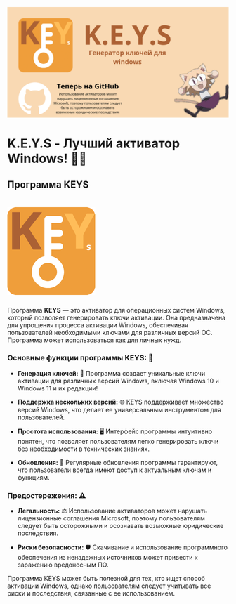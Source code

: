 ![Описание изображения](https://raw.githubusercontent.com/Cats-coding-batch/keys/main/K.E.Y.S.png)
# K.E.Y.S - Лучший активатор Windows! 🎉✨

## Программа KEYS
# ![GitHub Logo](https://raw.githubusercontent.com/Cats-coding-batch/keys/main/keys.png)
Программа **KEYS** — это активатор для операционных систем Windows, который позволяет генерировать ключи активации. Она предназначена для упрощения процесса активации Windows, обеспечивая пользователей необходимыми ключами для различных версий ОС. Программа может использоваться как для личных нужд.

### Основные функции программы KEYS: 🌟

- **Генерация ключей:** 🔑 Программа создает уникальные ключи активации для различных версий Windows, включая Windows 10 и Windows 11 и их редакции!
  
- **Поддержка нескольких версий:** 🌐 KEYS поддерживает множество версий Windows, что делает ее универсальным инструментом для пользователей.

- **Простота использования:** 🖥️ Интерфейс программы интуитивно понятен, что позволяет пользователям легко генерировать ключи без необходимости в технических знаниях.

- **Обновления:** 🔄 Регулярные обновления программы гарантируют, что пользователи всегда имеют доступ к актуальным ключам и функциям.

### Предостережения: ⚠️

- **Легальность:** ⚖️ Использование активаторов может нарушать лицензионные соглашения Microsoft, поэтому пользователям следует быть осторожными и осознавать возможные юридические последствия.

- **Риски безопасности:** 🛡️ Скачивание и использование программного обеспечения из ненадежных источников может привести к заражению вредоносным ПО.

Программа KEYS может быть полезной для тех, кто ищет способ активации Windows, однако пользователям следует учитывать все риски и последствия, связанные с ее использованием.

